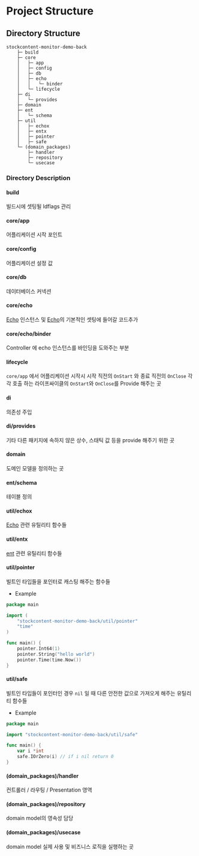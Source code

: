 # Project Structure
## Directory Structure
~~~
stockcontent-monitor-demo-back
    ├─ build
    ├─ core
    │   ├─ app
    │   ├─ config
    │   ├─ db
    │   ├─ echo
    │   │   └─ binder
    │   └─ lifecycle
    ├─ di
    │   └─ provides
    ├─ domain
    ├─ ent
    │   └─ schema
    ├─ util
    │   ├─ echox
    │   ├─ entx
    │   ├─ pointer
    │   ├─ safe
    └─ (domain_packages)
        ├─ handler
        ├─ repository
        └─ usecase
~~~

### Directory Description
#### build
빌드시에 셋팅될 ldflags 관리

#### core/app
어플리케이션 시작 포인트

#### core/config
어플리케이션 설정 값

#### core/db
데이터베이스 커넥션

#### core/echo
[Echo](https://echo.labstack.com/) 인스턴스 및 [Echo](https://echo.labstack.com/)의 기본적인 셋팅에 들어갈 코드추가

#### core/echo/binder
Controller 에 echo 인스턴스를 바인딩을 도와주는 부분

#### lifecycle
`core/app` 에서 어플리케이션 시작시 시작 직전의 `OnStart` 와 종료 직전의 `OnClose` 각각 호출 하는
라이프싸이클의 `OnStart`와 `OnClose`를 Provide 해주는 곳

#### di
의존성 주입

#### di/provides
기타 다른 패키지에 속하지 않은 상수, 스태틱 값 등을 provide 해주기 위한 곳

#### domain
도메인 모델을 정의하는 곳

#### ent/schema
테이블 정의

#### util/echox
[Echo](https://echo.labstack.com/) 관련 유틸리티 함수들

#### util/entx
[ent](https://entgo.io/) 관련 유틸리티 함수들

#### util/pointer
빌트인 타입들을 포인터로 캐스팅 해주는 함수들

- Example

```go
package main

import (
	"stockcontent-monitor-demo-back/util/pointer"
	"time"
)

func main() {
	pointer.Int64(1)
	pointer.String("hello world")
	pointer.Time(time.Now())
}
```

#### util/safe
빌트인 타입들이 포인터인 경우 `nil` 일 때 다른 안전한 값으로 가져오게 해주는 유틸리티 함수들 

- Example

```go
package main

import "stockcontent-monitor-demo-back/util/safe"

func main() {
	var i *int
	safe.IOrZero(i) // if i nil return 0
}
```

#### (domain_packages)/handler
컨트롤러 / 라우팅 / Presentation 영역

#### (domain_packages)/repository
domain model의 영속성 담당

#### (domain_packages)/usecase
domain model 실제 사용 및 비즈니스 로직을 실행하는 곳